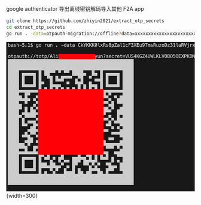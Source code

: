 google authenticator 导出离线密钥解码导入其他 F2A app

```bash
git clone https://github.com/zhiyin2021/extract_otp_secrets
cd extract_otp_secrets
go run . -data=otpauth-migration://offline?data=xxxxxxxxxxxxxxxxxxxxxxxxxxxxxxxxxxxxxxxx
```

![demo](demo.jpg){width=300}
